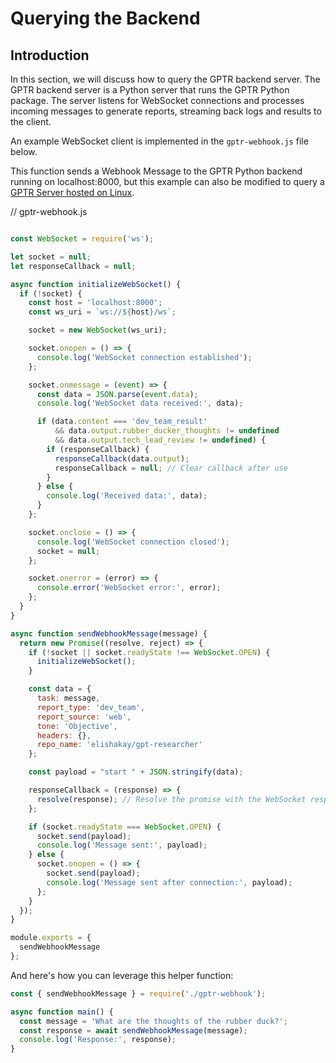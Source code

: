 # Querying the Backend

## Introduction

In this section, we will discuss how to query the GPTR backend server. The GPTR backend server is a Python server that runs the GPTR Python package. The server listens for WebSocket connections and processes incoming messages to generate reports, streaming back logs and results to the client.

An example WebSocket client is implemented in the `gptr-webhook.js` file below.

This function sends a Webhook Message to the GPTR Python backend running on localhost:8000, but this example can also be modified to query a [GPTR Server hosted on Linux](https://docs.gptr.dev/docs/gpt-researcher/getting-started/linux-deployment).

// gptr-webhook.js

```javascript

const WebSocket = require('ws');

let socket = null;
let responseCallback = null;

async function initializeWebSocket() {
  if (!socket) {
    const host = 'localhost:8000';
    const ws_uri = `ws://${host}/ws`;

    socket = new WebSocket(ws_uri);

    socket.onopen = () => {
      console.log('WebSocket connection established');
    };

    socket.onmessage = (event) => {
      const data = JSON.parse(event.data);
      console.log('WebSocket data received:', data);

      if (data.content === 'dev_team_result' 
          && data.output.rubber_ducker_thoughts != undefined
          && data.output.tech_lead_review != undefined) {
        if (responseCallback) {
          responseCallback(data.output);
          responseCallback = null; // Clear callback after use
        }
      } else {
        console.log('Received data:', data);
      }
    };

    socket.onclose = () => {
      console.log('WebSocket connection closed');
      socket = null;
    };

    socket.onerror = (error) => {
      console.error('WebSocket error:', error);
    };
  }
}

async function sendWebhookMessage(message) {
  return new Promise((resolve, reject) => {
    if (!socket || socket.readyState !== WebSocket.OPEN) {
      initializeWebSocket();
    }

    const data = {
      task: message,
      report_type: 'dev_team',
      report_source: 'web',
      tone: 'Objective',
      headers: {},
      repo_name: 'elishakay/gpt-researcher'
    };

    const payload = "start " + JSON.stringify(data);

    responseCallback = (response) => {
      resolve(response); // Resolve the promise with the WebSocket response
    };

    if (socket.readyState === WebSocket.OPEN) {
      socket.send(payload);
      console.log('Message sent:', payload);
    } else {
      socket.onopen = () => {
        socket.send(payload);
        console.log('Message sent after connection:', payload);
      };
    }
  });
}

module.exports = {
  sendWebhookMessage
};
```

And here's how you can leverage this helper function:

```javascript
const { sendWebhookMessage } = require('./gptr-webhook');

async function main() {
  const message = 'What are the thoughts of the rubber duck?';
  const response = await sendWebhookMessage(message);
  console.log('Response:', response);
}
```